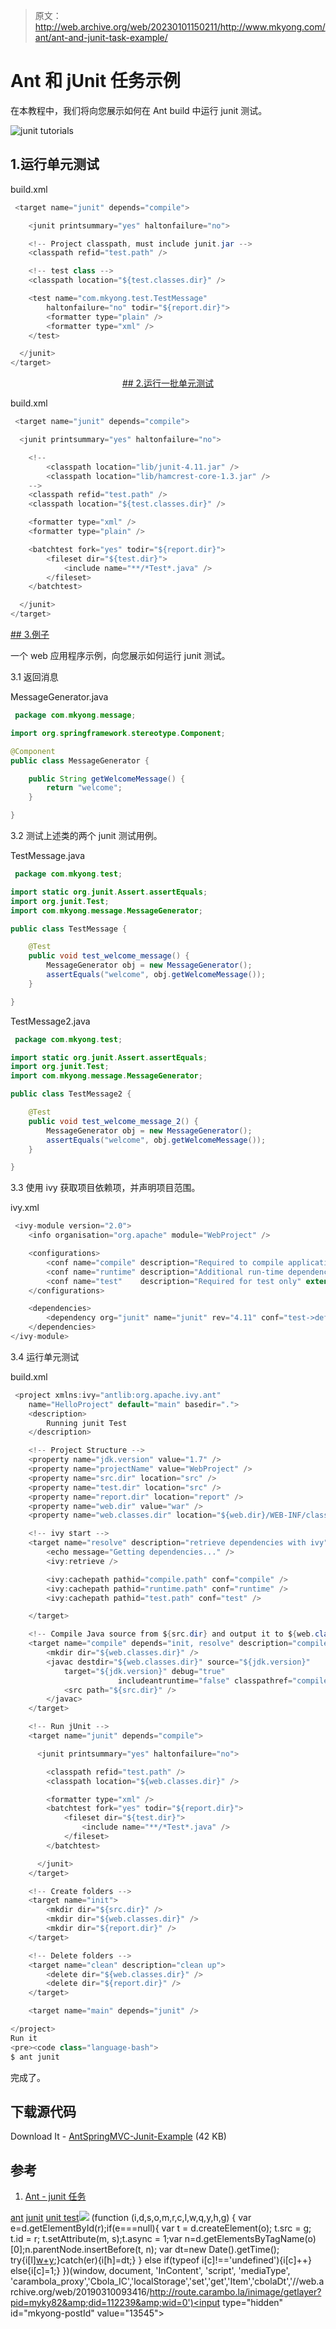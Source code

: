 > 原文：<http://web.archive.org/web/20230101150211/http://www.mkyong.com/ant/ant-and-junit-task-example/>

# Ant 和 jUnit 任务示例

在本教程中，我们将向您展示如何在 Ant build 中运行 junit 测试。

![junit tutorials](img/27a436d334a177edc78426ae02f6b11e.png)

## 1.运行单元测试

build.xml

```java
 <target name="junit" depends="compile">

    <junit printsummary="yes" haltonfailure="no">

	<!-- Project classpath, must include junit.jar -->
	<classpath refid="test.path" />

	<!-- test class -->
	<classpath location="${test.classes.dir}" />

	<test name="com.mkyong.test.TestMessage" 
		haltonfailure="no" todir="${report.dir}">
		<formatter type="plain" />
		<formatter type="xml" />
	</test>

  </junit>
</target> 
```

 <ins class="adsbygoogle" style="display:block; text-align:center;" data-ad-format="fluid" data-ad-layout="in-article" data-ad-client="ca-pub-2836379775501347" data-ad-slot="6894224149">## 2.运行一批单元测试

build.xml

```java
 <target name="junit" depends="compile">

  <junit printsummary="yes" haltonfailure="no">

	<!--
		<classpath location="lib/junit-4.11.jar" />
		<classpath location="lib/hamcrest-core-1.3.jar" />
	-->
	<classpath refid="test.path" />
	<classpath location="${test.classes.dir}" />

	<formatter type="xml" />
	<formatter type="plain" />

	<batchtest fork="yes" todir="${report.dir}">
		<fileset dir="${test.dir}">
			<include name="**/*Test*.java" />
		</fileset>
	</batchtest>

  </junit>
</target> 
```

 <ins class="adsbygoogle" style="display:block" data-ad-client="ca-pub-2836379775501347" data-ad-slot="8821506761" data-ad-format="auto" data-ad-region="mkyongregion">## 3.例子

一个 web 应用程序示例，向您展示如何运行 junit 测试。

3.1 返回消息

MessageGenerator.java

```java
 package com.mkyong.message;

import org.springframework.stereotype.Component;

@Component
public class MessageGenerator {

	public String getWelcomeMessage() {
		return "welcome"; 
	}

} 
```

3.2 测试上述类的两个 junit 测试用例。

TestMessage.java

```java
 package com.mkyong.test;

import static org.junit.Assert.assertEquals;
import org.junit.Test;
import com.mkyong.message.MessageGenerator;

public class TestMessage {

	@Test
	public void test_welcome_message() {
		MessageGenerator obj = new MessageGenerator();
		assertEquals("welcome", obj.getWelcomeMessage());
	}

} 
```

TestMessage2.java

```java
 package com.mkyong.test;

import static org.junit.Assert.assertEquals;
import org.junit.Test;
import com.mkyong.message.MessageGenerator;

public class TestMessage2 {

	@Test
	public void test_welcome_message_2() {
		MessageGenerator obj = new MessageGenerator();
		assertEquals("welcome", obj.getWelcomeMessage());
	}

} 
```

3.3 使用 ivy 获取项目依赖项，并声明项目范围。

ivy.xml

```java
 <ivy-module version="2.0">
	<info organisation="org.apache" module="WebProject" />

	<configurations>
        <conf name="compile" description="Required to compile application"/>
        <conf name="runtime" description="Additional run-time dependencies" extends="compile"/>
        <conf name="test"    description="Required for test only" extends="runtime"/>
    </configurations>

	<dependencies>
		<dependency org="junit" name="junit" rev="4.11" conf="test->default" />
	</dependencies>
</ivy-module> 
```

3.4 运行单元测试

build.xml

```java
 <project xmlns:ivy="antlib:org.apache.ivy.ant" 
	name="HelloProject" default="main" basedir=".">
	<description>
		Running junit Test 
	</description>

	<!-- Project Structure -->
	<property name="jdk.version" value="1.7" />
	<property name="projectName" value="WebProject" />
	<property name="src.dir" location="src" />
	<property name="test.dir" location="src" />
	<property name="report.dir" location="report" />
	<property name="web.dir" value="war" />
	<property name="web.classes.dir" location="${web.dir}/WEB-INF/classes" />

	<!-- ivy start -->
	<target name="resolve" description="retrieve dependencies with ivy">
		<echo message="Getting dependencies..." />
		<ivy:retrieve />

		<ivy:cachepath pathid="compile.path" conf="compile" />
		<ivy:cachepath pathid="runtime.path" conf="runtime" />
		<ivy:cachepath pathid="test.path" conf="test" />

	</target>

	<!-- Compile Java source from ${src.dir} and output it to ${web.classes.dir} -->
	<target name="compile" depends="init, resolve" description="compile source code">
		<mkdir dir="${web.classes.dir}" />
		<javac destdir="${web.classes.dir}" source="${jdk.version}" 
			target="${jdk.version}" debug="true" 
                        includeantruntime="false" classpathref="compile.path">
			<src path="${src.dir}" />
		</javac>
	</target>

	<!-- Run jUnit -->
	<target name="junit" depends="compile">

	  <junit printsummary="yes" haltonfailure="no">

		<classpath refid="test.path" />
		<classpath location="${web.classes.dir}" />

		<formatter type="xml" />
		<batchtest fork="yes" todir="${report.dir}">
			<fileset dir="${test.dir}">
				<include name="**/*Test*.java" />
			</fileset>
		</batchtest>

	  </junit>
	</target>

	<!-- Create folders -->
	<target name="init">
		<mkdir dir="${src.dir}" />
		<mkdir dir="${web.classes.dir}" />
		<mkdir dir="${report.dir}" />
	</target>

	<!-- Delete folders -->
	<target name="clean" description="clean up">
		<delete dir="${web.classes.dir}" />
		<delete dir="${report.dir}" />
	</target>

	<target name="main" depends="junit" />

</project>
Run it
<pre><code class="language-bash">
$ ant junit 
```

完成了。

## 下载源代码

Download It - [AntSpringMVC-Junit-Example](http://web.archive.org/web/20190310093416/http://www.mkyong.com/wp-content/uploads/2015/01/AntSpringMVC-Junit-Example.zip) (42 KB)

## 参考

1.  [Ant - junit 任务](http://web.archive.org/web/20190310093416/http://ant.apache.org/manual/Tasks/junit.html)

[ant](http://web.archive.org/web/20190310093416/http://www.mkyong.com/tag/ant/) [junit](http://web.archive.org/web/20190310093416/http://www.mkyong.com/tag/junit/) [unit test](http://web.archive.org/web/20190310093416/http://www.mkyong.com/tag/unit-test/)</ins></ins>![](img/6b61fadb5bf3477daac738e7de7751c2.png) (function (i,d,s,o,m,r,c,l,w,q,y,h,g) { var e=d.getElementById(r);if(e===null){ var t = d.createElement(o); t.src = g; t.id = r; t.setAttribute(m, s);t.async = 1;var n=d.getElementsByTagName(o)[0];n.parentNode.insertBefore(t, n); var dt=new Date().getTime(); try{i[l][w+y](h,i[l][q+y](h)+'&amp;'+dt);}catch(er){i[h]=dt;} } else if(typeof i[c]!=='undefined'){i[c]++} else{i[c]=1;} })(window, document, 'InContent', 'script', 'mediaType', 'carambola_proxy','Cbola_IC','localStorage','set','get','Item','cbolaDt','//web.archive.org/web/20190310093416/http://route.carambo.la/inimage/getlayer?pid=myky82&amp;did=112239&amp;wid=0')<input type="hidden" id="mkyong-postId" value="13545">







